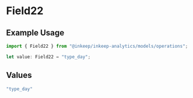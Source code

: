 # Field22

## Example Usage

```typescript
import { Field22 } from "@inkeep/inkeep-analytics/models/operations";

let value: Field22 = "type_day";
```

## Values

```typescript
"type_day"
```
